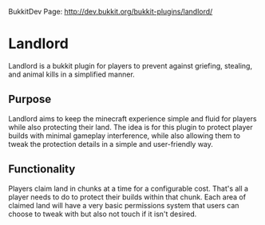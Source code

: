 BukkitDev Page: http://dev.bukkit.org/bukkit-plugins/landlord/

Landlord
========

Landlord is a bukkit plugin for players to prevent against griefing, stealing, and animal kills in a simplified manner.

Purpose
---------
Landlord aims to keep the minecraft experience simple and fluid for players while also protecting their land. The idea is for this plugin to protect player builds with minimal gameplay interference, while also allowing them to tweak the protection details in a simple and user-friendly way.

Functionality
---------------
Players claim land in chunks at a time for a configurable cost. That's all a player needs to do to protect their builds within that chunk. Each area of claimed land will have a very basic permissions system that users can choose to tweak with but also not touch if it isn't desired.
